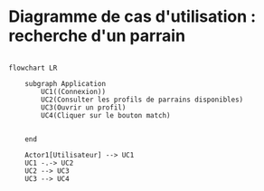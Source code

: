 # Diagramme de cas d'utilisation : recherche d'un parrain
````mermaid

flowchart LR

    subgraph Application
        UC1((Connexion))
        UC2(Consulter les profils de parrains disponibles)
        UC3(Ouvrir un profil)
        UC4(Cliquer sur le bouton match)
        
    
    end

    Actor1[Utilisateur] --> UC1
    UC1 -.-> UC2
    UC2 --> UC3
    UC3 --> UC4


````